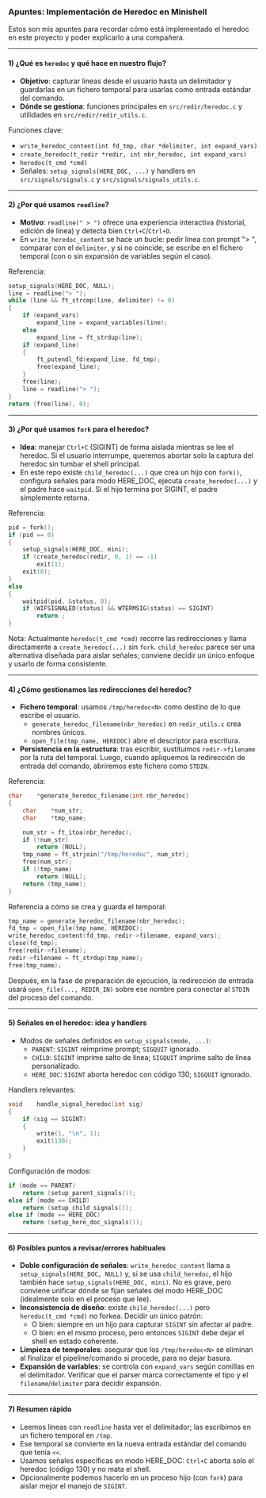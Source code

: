 ### Apuntes: Implementación de Heredoc en Minishell

Estos son mis apuntes para recordar cómo está implementado el heredoc en este proyecto y poder explicarlo a una compañera.

---

#### 1) ¿Qué es `heredoc` y qué hace en nuestro flujo?
- **Objetivo**: capturar líneas desde el usuario hasta un delimitador y guardarlas en un fichero temporal para usarlas como entrada estándar del comando.
- **Dónde se gestiona**: funciones principales en `src/redir/heredoc.c` y utilidades en `src/redir/redir_utils.c`.

Funciones clave:
- `write_heredoc_content(int fd_tmp, char *delimiter, int expand_vars)`
- `create_heredoc(t_redir *redir, int nbr_heredoc, int expand_vars)`
- `heredoc(t_cmd *cmd)`
- Señales: `setup_signals(HERE_DOC, ...)` y handlers en `src/signals/signals.c` y `src/signals/signals_utils.c`.

---

#### 2) ¿Por qué usamos `readline`?
- **Motivo**: `readline(" > ")` ofrece una experiencia interactiva (historial, edición de línea) y detecta bien `Ctrl+C`/`Ctrl+D`.
- En `write_heredoc_content` se hace un bucle: pedir línea con prompt "> ", comparar con el `delimiter`, y si no coincide, se escribe en el fichero temporal (con o sin expansión de variables según el caso).

Referencia:
```21:37:src/redir/heredoc.c
setup_signals(HERE_DOC, NULL);
line = readline("> ");
while (line && ft_strcmp(line, delimiter) != 0)
{
    if (expand_vars)
        expand_line = expand_variables(line);
    else
        expand_line = ft_strdup(line);
    if (expand_line)
    {
        ft_putendl_fd(expand_line, fd_tmp);
        free(expand_line);
    }
    free(line);
    line = readline("> ");
}
return (free(line), 0);
```

---

#### 3) ¿Por qué usamos `fork` para el heredoc?
- **Idea**: manejar `Ctrl+C` (SIGINT) de forma aislada mientras se lee el heredoc. Si el usuario interrumpe, queremos abortar solo la captura del heredoc sin tumbar el shell principal.
- En este repo existe `child_heredoc(...)` que crea un hijo con `fork()`, configura señales para modo HERE_DOC, ejecuta `create_heredoc(...)` y el padre hace `waitpid`. Si el hijo termina por SIGINT, el padre simplemente retorna.

Referencia:
```62:88:src/redir/heredoc.c
pid = fork();
if (pid == 0)
{
    setup_signals(HERE_DOC, mini);
    if (create_heredoc(redir, 0, 1) == -1)
        exit(1);
    exit(0);
}
else
{
    waitpid(pid, &status, 0);
    if (WIFSIGNALED(status) && WTERMSIG(status) == SIGINT)
        return ;
}
```

Nota: Actualmente `heredoc(t_cmd *cmd)` recorre las redirecciones y llama directamente a `create_heredoc(...)` sin `fork`. `child_heredoc` parece ser una alternativa diseñada para aislar señales; conviene decidir un único enfoque y usarlo de forma consistente.

---

#### 4) ¿Cómo gestionamos las redirecciones del heredoc?
- **Fichero temporal**: usamos `/tmp/heredoc<N>` como destino de lo que escribe el usuario.
  - `generate_heredoc_filename(nbr_heredoc)` en `redir_utils.c` crea nombres únicos.
  - `open_file(tmp_name, HEREDOC)` abre el descriptor para escritura.
- **Persistencia en la estructura**: tras escribir, sustituimos `redir->filename` por la ruta del temporal. Luego, cuando apliquemos la redirección de entrada del comando, abriremos este fichero como `STDIN`.

Referencia:
```54:67:src/redir/redir_utils.c
char	*generate_heredoc_filename(int nbr_heredoc)
{
    char	*num_str;
    char	*tmp_name;

    num_str = ft_itoa(nbr_heredoc);
    if (!num_str)
        return (NULL);
    tmp_name = ft_strjoin("/tmp/heredoc", num_str);
    free(num_str);
    if (!tmp_name)
        return (NULL);
    return (tmp_name);
}
```

Referencia a cómo se crea y guarda el temporal:
```45:59:src/redir/heredoc.c
tmp_name = generate_heredoc_filename(nbr_heredoc);
fd_tmp = open_file(tmp_name, HEREDOC);
write_heredoc_content(fd_tmp, redir->filename, expand_vars);
close(fd_tmp);
free(redir->filename);
redir->filename = ft_strdup(tmp_name);
free(tmp_name);
```

Después, en la fase de preparación de ejecución, la redirección de entrada usará `open_file(..., REDIR_IN)` sobre ese nombre para conectar al `STDIN` del proceso del comando.

---

#### 5) Señales en el heredoc: idea y handlers
- Modos de señales definidos en `setup_signals(mode, ...)`:
  - `PARENT`: `SIGINT` reimprime prompt; `SIGQUIT` ignorado.
  - `CHILD`: `SIGINT` imprime salto de línea; `SIGQUIT` imprime salto de línea personalizado.
  - `HERE_DOC`: `SIGINT` aborta heredoc con código 130; `SIGQUIT` ignorado.

Handlers relevantes:
```27:34:src/signals/signals_utils.c
void	handle_signal_heredoc(int sig)
{
    if (sig == SIGINT)
    {
        write(1, "\n", 1);
        exit(130);
    }
}
```

Configuración de modos:
```56:66:src/signals/signals.c
if (mode == PARENT)
    return (setup_parent_signals());
else if (mode == CHILD)
    return (setup_child_signals());
else if (mode == HERE_DOC)
    return (setup_here_doc_signals());
```

---

#### 6) Posibles puntos a revisar/errores habituales
- **Doble configuración de señales**: `write_heredoc_content` llama a `setup_signals(HERE_DOC, NULL)` y, si se usa `child_heredoc`, el hijo también hace `setup_signals(HERE_DOC, mini)`. No es grave, pero conviene unificar dónde se fijan señales del modo HERE_DOC (idealmente solo en el proceso que lee).
- **Inconsistencia de diseño**: existe `child_heredoc(...)` pero `heredoc(t_cmd *cmd)` no forkea. Decidir un único patrón:
  - O bien: siempre en un hijo para capturar `SIGINT` sin afectar al padre.
  - O bien: en el mismo proceso, pero entonces `SIGINT` debe dejar el shell en estado coherente.
- **Limpieza de temporales**: asegurar que los `/tmp/heredoc<N>` se eliminan al finalizar el pipeline/comando si procede, para no dejar basura.
- **Expansión de variables**: se controla con `expand_vars` según comillas en el delimitador. Verificar que el parser marca correctamente el tipo y el `filename`/`delimiter` para decidir expansión.

---

#### 7) Resumen rápido 
- Leemos líneas con `readline` hasta ver el delimitador; las escribimos en un fichero temporal en `/tmp`.
- Ese temporal se convierte en la nueva entrada estándar del comando que tenía `<<`.
- Usamos señales específicas en modo HERE_DOC: `Ctrl+C` aborta solo el heredoc (código 130) y no mata el shell.
- Opcionalmente podemos hacerlo en un proceso hijo (con `fork`) para aislar mejor el manejo de `SIGINT`.


